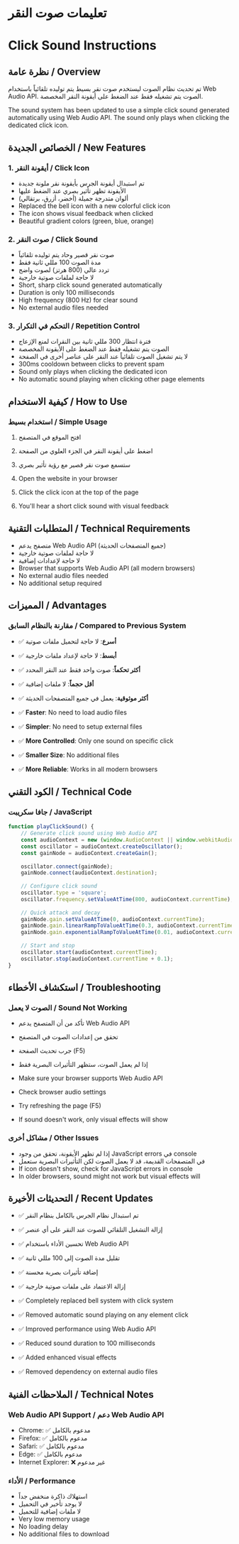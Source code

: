 # تعليمات صوت النقر
# Click Sound Instructions

## نظرة عامة / Overview
تم تحديث نظام الصوت ليستخدم صوت نقر بسيط يتم توليده تلقائياً باستخدام Web Audio API. الصوت يتم تشغيله فقط عند الضغط على أيقونة النقر المخصصة.

The sound system has been updated to use a simple click sound generated automatically using Web Audio API. The sound only plays when clicking the dedicated click icon.

## الخصائص الجديدة / New Features

### 1. أيقونة النقر / Click Icon
- تم استبدال أيقونة الجرس بأيقونة نقر ملونة جديدة
- الأيقونة تظهر تأثير بصري عند الضغط عليها
- ألوان متدرجة جميلة (أخضر، أزرق، برتقالي)
- Replaced the bell icon with a new colorful click icon
- The icon shows visual feedback when clicked
- Beautiful gradient colors (green, blue, orange)

### 2. صوت النقر / Click Sound
- صوت نقر قصير وحاد يتم توليده تلقائياً
- مدة الصوت 100 مللي ثانية فقط
- تردد عالي (800 هرتز) لصوت واضح
- لا حاجة لملفات صوتية خارجية
- Short, sharp click sound generated automatically
- Duration is only 100 milliseconds
- High frequency (800 Hz) for clear sound
- No external audio files needed

### 3. التحكم في التكرار / Repetition Control
- فترة انتظار 300 مللي ثانية بين النقرات لمنع الإزعاج
- الصوت يتم تشغيله فقط عند الضغط على الأيقونة المخصصة
- لا يتم تشغيل الصوت تلقائياً عند النقر على عناصر أخرى في الصفحة
- 300ms cooldown between clicks to prevent spam
- Sound only plays when clicking the dedicated icon
- No automatic sound playing when clicking other page elements

## كيفية الاستخدام / How to Use

### استخدام بسيط / Simple Usage
1. افتح الموقع في المتصفح
2. اضغط على أيقونة النقر في الجزء العلوي من الصفحة
3. ستسمع صوت نقر قصير مع رؤية تأثير بصري

1. Open the website in your browser
2. Click the click icon at the top of the page
3. You'll hear a short click sound with visual feedback

## المتطلبات التقنية / Technical Requirements

- متصفح يدعم Web Audio API (جميع المتصفحات الحديثة)
- لا حاجة لملفات صوتية خارجية
- لا حاجة لإعدادات إضافية
- Browser that supports Web Audio API (all modern browsers)
- No external audio files needed
- No additional setup required

## المميزات / Advantages

### مقارنة بالنظام السابق / Compared to Previous System
- ✅ **أسرع**: لا حاجة لتحميل ملفات صوتية
- ✅ **أبسط**: لا حاجة لإعداد ملفات خارجية
- ✅ **أكثر تحكماً**: صوت واحد فقط عند النقر المحدد
- ✅ **أقل حجماً**: لا ملفات إضافية
- ✅ **أكثر موثوقية**: يعمل في جميع المتصفحات الحديثة

- ✅ **Faster**: No need to load audio files
- ✅ **Simpler**: No need to setup external files
- ✅ **More Controlled**: Only one sound on specific click
- ✅ **Smaller Size**: No additional files
- ✅ **More Reliable**: Works in all modern browsers

## الكود التقني / Technical Code

### جافا سكريبت / JavaScript
```javascript
function playClickSound() {
    // Generate click sound using Web Audio API
    const audioContext = new (window.AudioContext || window.webkitAudioContext)();
    const oscillator = audioContext.createOscillator();
    const gainNode = audioContext.createGain();
    
    oscillator.connect(gainNode);
    gainNode.connect(audioContext.destination);
    
    // Configure click sound
    oscillator.type = 'square';
    oscillator.frequency.setValueAtTime(800, audioContext.currentTime);
    
    // Quick attack and decay
    gainNode.gain.setValueAtTime(0, audioContext.currentTime);
    gainNode.gain.linearRampToValueAtTime(0.3, audioContext.currentTime + 0.01);
    gainNode.gain.exponentialRampToValueAtTime(0.01, audioContext.currentTime + 0.1);
    
    // Start and stop
    oscillator.start(audioContext.currentTime);
    oscillator.stop(audioContext.currentTime + 0.1);
}
```

## استكشاف الأخطاء / Troubleshooting

### الصوت لا يعمل / Sound Not Working
- تأكد من أن المتصفح يدعم Web Audio API
- تحقق من إعدادات الصوت في المتصفح
- جرب تحديث الصفحة (F5)
- إذا لم يعمل الصوت، ستظهر التأثيرات البصرية فقط

- Make sure your browser supports Web Audio API
- Check browser audio settings  
- Try refreshing the page (F5)
- If sound doesn't work, only visual effects will show

### مشاكل أخرى / Other Issues
- إذا لم تظهر الأيقونة، تحقق من وجود JavaScript errors في console
- في المتصفحات القديمة، قد لا يعمل الصوت لكن التأثيرات البصرية ستعمل
- If icon doesn't show, check for JavaScript errors in console
- In older browsers, sound might not work but visual effects will

## التحديثات الأخيرة / Recent Updates
- ✅ تم استبدال نظام الجرس بالكامل بنظام النقر
- ✅ إزالة التشغيل التلقائي للصوت عند النقر على أي عنصر
- ✅ تحسين الأداء باستخدام Web Audio API
- ✅ تقليل مدة الصوت إلى 100 مللي ثانية
- ✅ إضافة تأثيرات بصرية محسنة
- ✅ إزالة الاعتماد على ملفات صوتية خارجية

- ✅ Completely replaced bell system with click system
- ✅ Removed automatic sound playing on any element click
- ✅ Improved performance using Web Audio API
- ✅ Reduced sound duration to 100 milliseconds
- ✅ Added enhanced visual effects
- ✅ Removed dependency on external audio files

## الملاحظات الفنية / Technical Notes

### Web Audio API Support / دعم Web Audio API
- Chrome: ✅ مدعوم بالكامل
- Firefox: ✅ مدعوم بالكامل
- Safari: ✅ مدعوم بالكامل
- Edge: ✅ مدعوم بالكامل
- Internet Explorer: ❌ غير مدعوم

### الأداء / Performance
- استهلاك ذاكرة منخفض جداً
- لا يوجد تأخير في التحميل
- لا ملفات إضافية للتحميل
- Very low memory usage
- No loading delay
- No additional files to download
